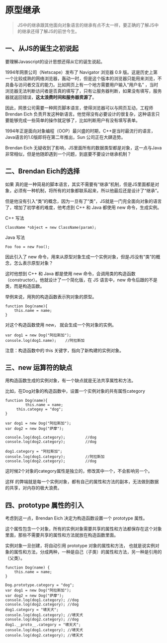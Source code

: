 # 原型继承

> JS中的继承跟其他面向对象语言的继承有点不太一样，要正确的了解JS中的继承还得了解JS的前世今生。

## 一、从JS的诞生之初说起

要理解Javascript的设计思想还得从它的诞生说起。

1994年网景公司（Netscape）发布了 Navigator 浏览器 0.9 版。这是历史上第一个比较成熟的网络浏览器，轰动一时，但是这个版本的浏览器只能用来浏览，不具备与访问者交互的能力。比如网页上有一个地方需要用户输入“用户名” ，当时浏览器无法判断访问者是否真的填写了，只有让服务器判断，如果没有填写，服务器就返回错误，**这太浪费时间和服务器资源了**。

因此，网景公司需要一种网页脚本语言，使得浏览器可以与网页互动，工程师 Brendan Eich 负责开发这种新语言。他觉得没有必要设计的很复杂，这种语言只要能够完成一些简单的操作就足够了，比如判断用户有没有填写表单。

1994年正是面向对象编程（OOP）最兴盛的时期，C++是当时最流行的语言，Java语言的1.0版即将在第二年推出，Sun 公司正在大肆造势。

Brendan  Eich 无疑收到了影响，JS里面所有的数据类型都是对象，这一点与Java非常相似，但是他随即遇到一个问题，到底要不要设计继承机制？

## 二、Brendan Eich的选择

如果 真的是一种简易的脚本语言，其实不需要有“继承”机制，但是JS里面都是对象，必须有一种机制，将所有的对象都联系起来，所以他最后还是设计了“继承”。

但是他没有引入“类”的概念，因为一旦有了“类”，JS就是一门完全面向对象的语言了，增加了初学者的难度，他考虑到 C++ 和 Java 都使用 new 命令，生成实例。

C++ 写法

```
ClassName *object = new ClassName(param);
```

Java 写法

```
Foo foo = new Foo();
```

因此引入了 new 命令，用来从原型对象生成一个实例对象，但是JS没有“类”的概念，怎么表示原型对象？

这时他想到 C++ 和 Java 都是使用 new 命令，会调用类的构造函数（constructor）。他就设计了一个简化版，在 JS 语言中，new 命令后跟的不是类，而是构造函数。

举例来说，用狗的构造函数表示狗对象的原型。

```
function Dog(name){
    this.name = name;
}
```

对这个构造函数使用 new， 就会生成一个狗对象的实例。

```
var dog1 = new Dog("阿拉斯加");
console.log(dog1.name);    //阿拉斯加
```

注意：构造函数中的 this 关键字，指向了新构建的实例对象。

## 三、new 运算符的缺点

用构造函数生成的实例对象，有一个缺点就是无法共享属性和方法。

比如，在Dog对象的构造函数中，设置一个实例对象的共有属性category

```
function Dog(name){
         this.name = name;
     this.categey = "dog";
}

var dog1 = new Dog("阿拉斯加");
var dog2 = new Dog("萨摩");

console.log(dog1.category);         //dog
console.log(dog2.category);         //dog

dog1.category = "阿拉斯加";                  
console.log(dog1.category);         //阿拉斯加
console.log(dog2.category);         //dog
```

这时候2个对象的category属性是独立的，修改其中一个，不会影响另一个。

这样 的弊端就是每一个实例对象，都有自己的属性和方法的副本，无法做到数据的共享，对内存的极大浪费。



## 四、prototype 属性的引入



考虑到这一点，Brendan Eich 决定为构造函数设置一个 prototype 属性。

这个属性包含一个对象，所有的实例对象需要共享的属性和方法都保存在这个对象里面，那些不需要共享的属性和方法就放在构造函数里面。

实例对象一旦创建，将自动引用 prototype 对象的属性和方法， 也就是说实例对象的属性和方法，分成两种，一种是自己（子类）的属性和方法，另一种是引用的（父类）。

```
function Dog(name) {
    this.name = name;
}

Dog.prototype.category = "dog";
var dog1 = new Dog("阿拉斯加");
var dog2 = new Dog("萨摩");
console.log(dog1.category); //dog
console.log(dog2.category); //dog
dog1.category = "啸天犬";
console.log(dog1.category); //啸天犬
console.log(dog2.category); //dog
dog1.__proto__.category = "啸天犬";
console.log(dog1.category); //啸天犬
console.log(dog2.category); //啸天犬	
```













